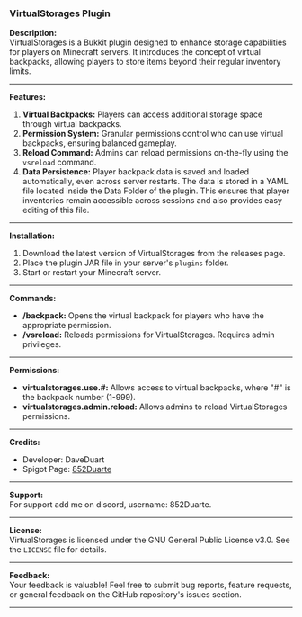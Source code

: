 ### VirtualStorages Plugin

**Description:**  
VirtualStorages is a Bukkit plugin designed to enhance storage capabilities for players on Minecraft servers. It introduces the concept of virtual backpacks, allowing players to store items beyond their regular inventory limits.

---

**Features:**

1. **Virtual Backpacks:** Players can access additional storage space through virtual backpacks.
2. **Permission System:** Granular permissions control who can use virtual backpacks, ensuring balanced gameplay.
3. **Reload Command:** Admins can reload permissions on-the-fly using the `vsreload` command.
4. **Data Persistence:** Player backpack data is saved and loaded automatically, even across server restarts. The data is stored in a YAML file located inside the Data Folder of the plugin. This ensures that player inventories remain accessible across sessions and also provides easy editing of this file.
---

**Installation:**

1. Download the latest version of VirtualStorages from the releases page.
2. Place the plugin JAR file in your server's `plugins` folder.
3. Start or restart your Minecraft server.

---

**Commands:**

- **/backpack:** Opens the virtual backpack for players who have the appropriate permission.
- **/vsreload:** Reloads permissions for VirtualStorages. Requires admin privileges.

---

**Permissions:**

- **virtualstorages.use.#:** Allows access to virtual backpacks, where "#" is the backpack number (1-999).
- **virtualstorages.admin.reload:** Allows admins to reload VirtualStorages permissions.

---

**Credits:**  
- Developer: DaveDuart
- Spigot Page: [852Duarte](https://www.spigotmc.org/members/852duarte.637824/)

---

**Support:**  
For support add me on discord, username: 852Duarte.

---

**License:**  
VirtualStorages is licensed under the GNU General Public License v3.0. See the `LICENSE` file for details.

---

**Feedback:**  
Your feedback is valuable! Feel free to submit bug reports, feature requests, or general feedback on the GitHub repository's issues section.

---
